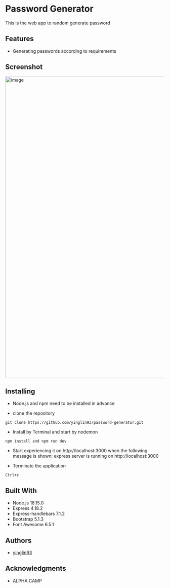 # Password Generator

This is the web app to random generate password

## Features

* Generating passwords according to requirements

## Screenshot

<img width="952" alt="image" src="https://github.com/yinglin93/password-generator/assets/152006237/7fbdb790-3270-43e4-8756-2a8202bc44f7">


## Installing

* Node.js and npm need to be installed in advance

* clone the repository
```
git clone https://github.com/yinglin93/password-generator.git
```

* Install by Terminal and start by nodemon
```
npm install and npm run dev
```

* Start experiencing it on http://localhost:3000 when the following message is shown: express server is running on http://localhost:3000

* Terminate the application
```
Ctrl+c
```

## Built With

* Node.js 18.15.0
* Express 4.18.2
* Express-handlebars 7.1.2
* Bootstrap 5.1.3
* Font Awesome 6.5.1

## Authors

* [yinglin93](https://github.com/yinglin93)

## Acknowledgments

* ALPHA CAMP
